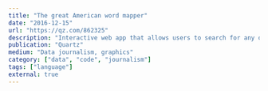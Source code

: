 ```yaml
---
title: "The great American word mapper"
date: "2016-12-15"
url: "https://qz.com/862325"
description: "Interactive web app that allows users to search for any of the top 100,000 words used on Twitter (as of 2016), and see where they are used in the continental US. This project is used by many academics and instructors in linguistics."
publication: "Quartz"
medium: "Data journalism, graphics"
category: ["data", "code", "journalism"]
tags: ["language"]
external: true
---
```

